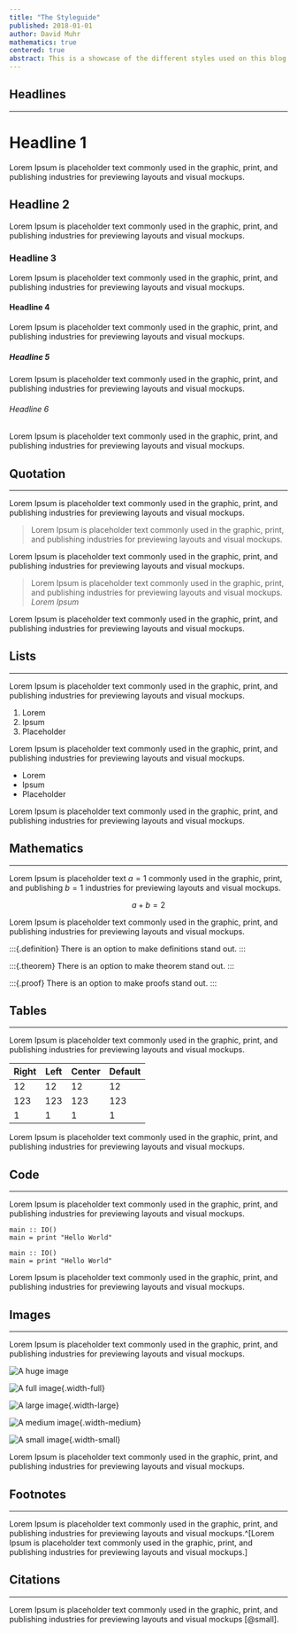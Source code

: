 ```yaml
---
title: "The Styleguide"
published: 2018-01-01
author: David Muhr
mathematics: true
centered: true
abstract: This is a showcase of the different styles used on this blog. This blog is powered by Hakyll, the Haskell static site generator. The focus lies on readability and simplicity.
---
```


## Headlines

---

# Headline 1

Lorem Ipsum is placeholder text commonly used in the graphic, print, and publishing industries for previewing layouts and visual mockups.

## Headline 2

Lorem Ipsum is placeholder text commonly used in the graphic, print, and publishing industries for previewing layouts and visual mockups.

### Headline 3

Lorem Ipsum is placeholder text commonly used in the graphic, print, and publishing industries for previewing layouts and visual mockups.

#### Headline 4

Lorem Ipsum is placeholder text commonly used in the graphic, print, and publishing industries for previewing layouts and visual mockups.

##### Headline 5

Lorem Ipsum is placeholder text commonly used in the graphic, print, and publishing industries for previewing layouts and visual mockups.

###### Headline 6

Lorem Ipsum is placeholder text commonly used in the graphic, print, and publishing industries for previewing layouts and visual mockups.

## Quotation

---

Lorem Ipsum is placeholder text commonly used in the graphic, print, and publishing industries for previewing layouts and visual mockups.

> Lorem Ipsum is placeholder text commonly used in the graphic, print, and publishing industries for previewing layouts and visual mockups.

Lorem Ipsum is placeholder text commonly used in the graphic, print, and publishing industries for previewing layouts and visual mockups.

> Lorem Ipsum is placeholder text commonly used in the graphic, print, and publishing industries for previewing layouts and visual mockups. <cite>Lorem Ipsum</cite>

Lorem Ipsum is placeholder text commonly used in the graphic, print, and publishing industries for previewing layouts and visual mockups.

## Lists

---

Lorem Ipsum is placeholder text commonly used in the graphic, print, and publishing industries for previewing layouts and visual mockups.

1. Lorem
2. Ipsum
3. Placeholder

Lorem Ipsum is placeholder text commonly used in the graphic, print, and publishing industries for previewing layouts and visual mockups.

* Lorem
* Ipsum
* Placeholder

Lorem Ipsum is placeholder text commonly used in the graphic, print, and publishing industries for previewing layouts and visual mockups.

## Mathematics

---

Lorem Ipsum is placeholder text $a = 1$ commonly used in the graphic, print, and publishing $b = 1$ industries for previewing layouts and visual mockups. 

$$a + b = 2$$

Lorem Ipsum is placeholder text commonly used in the graphic, print, and publishing industries for previewing layouts and visual mockups.

:::{.definition}
There is an option to make definitions stand out.
:::

:::{.theorem}
There is an option to make theorem stand out.
:::

:::{.proof}
There is an option to make proofs stand out.
:::

## Tables

---

Lorem Ipsum is placeholder text commonly used in the graphic, print, and publishing industries for previewing layouts and visual mockups.

| Right   | Left   | Center     | Default |
| ------- | ------ | ---------- | ------- |
| 12      | 12     | 12         | 12      |
| 123     | 123    | 123        | 123     |
| 1       | 1      | 1          | 1       |

Lorem Ipsum is placeholder text commonly used in the graphic, print, and publishing industries for previewing layouts and visual mockups.

## Code

---

Lorem Ipsum is placeholder text commonly used in the graphic, print, and publishing industries for previewing layouts and visual mockups.

``` {.haskell}
main :: IO()
main = print "Hello World"
```

``` {.haskell .width-full}
main :: IO()
main = print "Hello World"
```

Lorem Ipsum is placeholder text commonly used in the graphic, print, and publishing industries for previewing layouts and visual mockups.

## Images

---

Lorem Ipsum is placeholder text commonly used in the graphic, print, and publishing industries for previewing layouts and visual mockups.

![A huge image](/assets/images/galaxy.jpg)

![A full image](/assets/images/galaxy.jpg){.width-full}

![A large image](/assets/images/galaxy.jpg){.width-large}

![A medium image](/assets/images/galaxy.jpg){.width-medium}

![A small image](/assets/images/galaxy.jpg){.width-small}


Lorem Ipsum is placeholder text commonly used in the graphic, print, and publishing industries for previewing layouts and visual mockups.

## Footnotes

---

Lorem Ipsum is placeholder text commonly used in the graphic, print, and publishing industries for previewing layouts and visual mockups.^[Lorem Ipsum is placeholder text commonly used in the graphic, print, and publishing industries for previewing layouts and visual mockups.]

## Citations

---

Lorem Ipsum is placeholder text commonly used in the graphic, print, and publishing industries for previewing layouts and visual mockups [@small].
